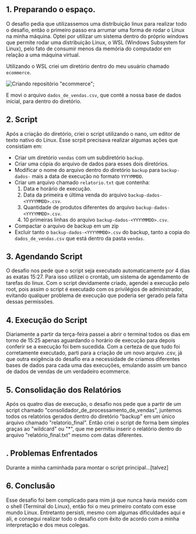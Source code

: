 ## 1. Preparando o espaço.
O desafio pedia que utilizassemos uma distribuição linux para realizar todo o desafio, então o primeiro passo era arrumar uma forma de rodar o Linux na minha máquina. Optei por utilizar um sistema dentro do próprio windows que permite rodar uma distribuição Linux, o WSL (Windows Subsystem for Linux), pelo fato de consumir menos da memória do computador em relação a uma máquina virtual.

Utilizando o WSL criei um diretório dentro do meu usuário chamado ```ecommerce```. 

![Criando repositório "ecommerce"](Sprint1/evidencias/criando_diretório_ecommerce.png);

E movi o arquivo ```dados_de_vendas.csv```, que conté a nossa base de dados inicial, para dentro do diretório.

## 2. Script
Após a criação do diretório, criei o script utilizando o nano, um editor de texto nativo do Linux.
Esse scrpit precisava realizar algumas ações que consistiam em:
- Criar um diretório ```vendas``` com um subdiretório ```backup```.
- Criar uma cópia do arquivo de dados para esses dois diretórios.
- Modificar o nome do arquivo dentro do diretório ```backup``` para ```backup-dados-``` mais a data de execução no formato ```YYYYMMDD```.
- Criar um arquivo chamado ```relatorio.txt``` que contenha:
  1. Data e horário de execução.
  2. Data da primeira e última venda do arquivo ```backup-dados-<YYYYMMDD>.csv```.
  3. Quantidade de produtos diferentes do arquivo ```backup-dados-<YYYYMMDD>.csv```.
  4. 10 primeiras linhas do arquivo ```backup-dados-<YYYYMMDD>.csv```.
- Compactar o arquivo de backup em um zip
- Excluir tanto o ```backup-dados-<YYYYMMDD>.csv``` do backup, tanto a copia do ```dados_de_vendas.csv``` que está dentro da pasta ```vendas```.
  
## 3. Agendando Script
O desafio nos pede que o script seja executado automaticamente por 4 dias as exatas 15:27.
Para isso utilizei o crontab, um sistema de agendamento de tarefas do linux.
Com o script devidamente criado, agendei a execução pelo root, pois assim o script é executado com os privilégios de administrador, evitando qualquer problema de execução que poderia ser gerado pela falta dessas permissões.

## 4. Execução do Script
Diariamente a partir da terça-feira passei a abrir o terminal todos os dias em torno de 15:25 apenas aguardando o horário de execução para depois conferir se a execução foi bem sucedida. Com a certeza de que tudo foi corretamente executado, parti para a criação de um novo arquivo .csv, já que outra exigência do desafio era a necessidade de criamos diferentes bases de dados para cada uma das execuções, emulando assim um banco de dados de vendas de um verdadeiro ecommerce.

## 5. Consolidação dos Relatórios
Após os quatro dias de execução, o desafio nos pede que a partir de um script chamado "consolidador_de_processamento_de_vendas", juntemos todos os relatórios gerados dentro do diretório "backup" em um único arquivo chamado "relatorio_final".
Então criei o script de forma bem simples graças ao "wildcard" ou "*", que me permitiu inserir o relatório dentro do arquivo "relatório_final.txt" mesmo com datas diferentes.

## . Problemas Enfrentados
Durante a minha caminhada para montar o script principal...[talvez]

## 6. Conclusão
Esse desafio foi bem complicado para mim já que nunca havia mexido com o shell (Terminal do Linux), então foi o meu primeiro contato com esse mundo Linux. Entretanto persisti, mesmo com algumas dificuldades aqui e ali, e consegui realizar todo o desafio com êxito de acordo com a minha interpretação e dos meus colegas.
